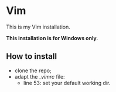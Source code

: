 # Vim
This is my Vim installation.

**This installation is for Windows only**.

## How to install

- clone the repo;
- adapt the _\_vimrc_ file:
  - line 53: set your default working dir.
